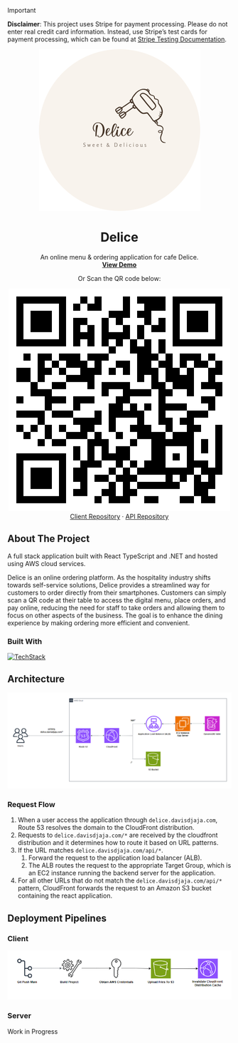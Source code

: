 > [!IMPORTANT]
**Disclaimer**: This project uses Stripe for payment processing. Please do not enter real credit card information. Instead, use Stripe’s test cards for payment processing, which can be found at <a href="https://docs.stripe.com/testing">Stripe Testing Documentation</a>.

<div align="center">
<img alt="Delice" src="public/Delice-circle.png">
<h1 align="center">Delice</h1>

  <p align="center">
    An online menu & ordering application for cafe Delice. 
    <br />
    <a href="https://delice.davisdjaja.com/"><strong>View Demo</strong></a>
    <br />
    <p align="center">Or Scan the QR code below:</p>
    <img alt="deliceQRCode" src="src/assets/deliceQR.png">
    <br />
    <a href="https://github.com/Denz1423/delice-client">Client Repository</a>
    ·
    <a href="https://github.com/Denz1423/delice-api">API Repository</a>
  </p>
</div>

## About The Project

A full stack application built with React TypeScript and .NET and hosted using AWS cloud services. 

Delice is an online ordering platform. As the hospitality industry shifts towards self-service solutions, Delice provides a streamlined way for customers to order directly from their smartphones. Customers can simply scan a QR code at their table to access the digital menu, place orders, and pay online, reducing the need for staff to take orders and allowing them to focus on other aspects of the business. The goal is to enhance the dining experience by making ordering more efficient and convenient.

### Built With

[![TechStack](https://skillicons.dev/icons?i=react,dotnet,dynamodb,githubactions,aws)](https://skillicons.dev)

## Architecture
![AWS architecture diagram for delice](src/assets/delice-architecture.png)

### Request Flow

1. When a user access the application through `delice.davisdjaja.com`, Route 53 resolves the domain to the CloudFront distribution.
2. Requests to `delice.davisdjaja.com/*` are received by the cloudfront distribution and it determines how to route it based on URL patterns.
3. If the URL matches `delice.davisdjaja.com/api/*`.
   1. Forward the request to the application load balancer (ALB).
   2. The ALB routes the request to the appropriate Target Group, which is an EC2 instance running the backend server for the application.
4. For all other URLs that do not match the `delice.davisdjaja.com/api/*` pattern, CloudFront forwards the request to an Amazon S3 bucket containing the react application.

## Deployment Pipelines

### Client

![delice client deployment pipeline](src/assets/delice-client-workflow.png)

### Server

Work in Progress